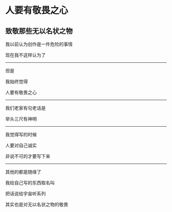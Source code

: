 # 人要有敬畏之心  

## 致敬那些无以名状之物  


我以前认为创作是一件危险的事情  

现在我不这样认为了  


---

但是  

我始终觉得  

人要有敬畏之心  


---

我们老家有句老话是  

举头三尺有神明  


---

我觉得写的时候  

人要对自己诚实  

非说不可的才要写下来  


---

其他的都是随缘了  

我给自己写的东西取名叫  

把话说给宇宙听系列  

其实也是对无以名状之物的敬畏  

